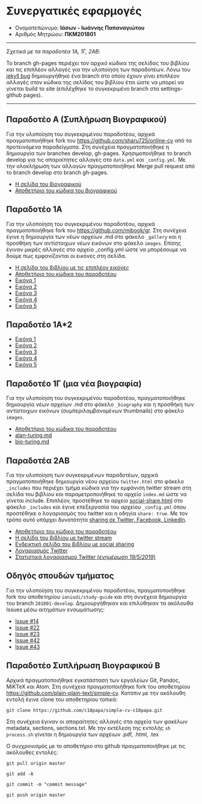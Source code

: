 # Συνεργατικές εφαρμογές

*  Ονοματεπώνυμο: **Ιάσων - Ιωάννης Παπαναγιώτου**
*  Αριθμός Μητρώου: **ΠΚΜ201801**

***
_Σχετικά με τα παραδοτέα 1Α, 1Γ, 2ΑΒ_:

Το branch gh-pages περιέχει τον αρχικό κώδικα της σελίδας του βιβλίου και τις επιπλέον αλλαγές για την υλοποίηση των παραδοτέων. Λόγω του [jekyll bug](https://github.com/mibook/gr/issues/55) δημιουργήθηκε ένα branch στο οποίο έχουν γίνει επιπλέον αλλαγές στον κώδικα της σελίδας του βιβλίου έτσι ώστε να μπορεί να γίνεται build το site (επιλέχθηκε το συγκεκριμένο branch στα settings-github pages).
***

## Παραδοτέο Α (Συπλήρωση Βιογραφικού)

Για την υλοποίηση του συγκεκριμένου παραδοτέου, αρχικά πραγματοποιήθηκε fork του https://github.com/sharu725/online-cv από τα προτεινόμενα παραδείγματα. Στη συνέχεια πραγματοποιήθηκε η δημιουργία των branches develop, gh-pages.  Χρησιμοποιήθηκε το branch develop για τις απαραίτητες αλλαγές στο `data.yml` και `_config.yml`. Με την ολοκλήρωση των αλλαγών πραγματοποιήθηκε  Merge pull request από το branch develop στο branch gh-pages.
*  [Η σελίδα του βιογραφικού](https://c18papa.github.io/c18papa-cv/)
*  [Αποθετήριο του κώδικα του βιογραφικού](https://github.com/c18papa/c18papa-cv/tree/gh-pages)

## Παραδοτέο 1Α

Για την υλοποίηση του συγκεκριμένου παραδοτέου, αρχικά πραγματοποιήθηκε fork του https://github.com/mibook/gr. Στη συνέχεια έγινε η δημιουργία των νέων αρχείων .md στο φάκελο `_gallery` και η προσθήκη των αντίστοιχων νέων εικόνων στο φάκελο `images`. Επίσης έγιναν μικρές αλλαγές στο αρχείο _config.yml ώστε να μπορέσουμε να δούμε πως εμφανίζονται οι εικόνες στη σελίδα.

*  [Η σελίδα του βιβλίου με τις επιπλέον εικόνες](https://c18papa.github.io/gr/)
*  [Αποθετήριο του κώδικα του παραδοτέου](https://github.com/c18papa/gr)
*  [Εικόνα 1](https://github.com/c18papa/gr/blob/gh-pages/_gallery/tux.md)
*  [Εικόνα 2](https://github.com/c18papa/gr/blob/gh-pages/_gallery/beastie.md)
*  [Εικόνα 3](https://github.com/c18papa/gr/blob/gh-pages/_gallery/defcon.md)
*  [Εικόνα 4](https://github.com/c18papa/gr/blob/gh-pages/_gallery/amiga.md)
*  [Εικόνα 5](https://github.com/c18papa/gr/blob/gh-pages/_gallery/esp8266.md)

## Παραδοτέο 1Α*2

*  [Εικόνα 1](https://github.com/c18papa/gr/blob/gh-pages/_gallery/vi.md)
*  [Εικόνα 2](https://github.com/c18papa/gr/blob/gh-pages/_gallery/slack.md)
*  [Εικόνα 3](https://github.com/c18papa/gr/blob/gh-pages/_gallery/wireframes.md)
*  [Εικόνα 4](https://github.com/c18papa/gr/blob/gh-pages/_gallery/appinventor.md)
*  [Εικόνα 5](https://github.com/c18papa/gr/blob/gh-pages/_gallery/google_duplex.md)

## Παραδοτέο 1Γ (μια νέα βιογραφία)

Για την υλοποίηση του συγκεκριμένου παραδοτέου, πραγματοποιήθηκε δημιουργία νέων αρχείων .md στο φάκελο `_biography` και η προσθήκη των αντίστοιχων εικόνων (συμπεριλαμβανομένων thumbnails) στο φάκελο `images`.

*  [Αποθετήριο του κώδικα του παραδοτέου](https://github.com/c18papa/gr)
*  [alan-turing.md](https://github.com/c18papa/gr/blob/gh-pages/_biography/alan-turing.md)
*  [bio-turing.md](https://github.com/c18papa/gr/blob/gh-pages/_biography/bio-turing.md)

## Παραδοτέα 2ΑΒ

Για την υλοποίηση των συγκεκριμένων παραδοτέων, αρχικά πραγματοποιήθηκε δημιουργία νέου αρχείου `twitter.html` στο φάκελο `_includes` που περιέχει τμήμα κώδικα για την εμφάνιση twitter stream στη σελίδα του βιβλίου και παραμετροποιήθηκε το αρχείο `index.md` ώστε να γίνεται include. Επιπλέον, προστέθηκε το αρχείο [social-share.html](https://github.com/mmistakes/minimal-mistakes/blob/master/_includes/social-share.html) στο φάκελο `_includes` και έγινε επεξεργασία του αρχείου `_config.yml` όπου προστέθηκε ο λογαριασμός του twitter και η οδηγία `share: true`. Με τον τρόπο αυτό υπάρχει δυνατότητα [sharing σε Twitter, Facebook, LinkedIn](https://raw.githubusercontent.com/c18papa/blob/master/share_buttons.png).

*  [Αποθετήριο του κώδικα του παραδοτέου](https://github.com/c18papa/gr)
*  [Η σελίδα του βιβλίου με twitter stream](https://c18papa.github.io/gr/)
*  [Ενδεικτική σελίδα του βιβλίου με social sharing](https://c18papa.github.io/gr/gallery/architecture-model/)
*  [Λογαριασμός Twitter](https://twitter.com/c18papa)
*  [Στατιστικά λογαριασμού Twitter (*ενημέρωση 19/5/2019*)](https://github.com/c18papa/blob/blob/master/tweet_activity_metrics_c18papa.csv)

## Οδηγός σπουδών τμήματος

Για την υλοποίηση του συγκεκριμένου παραδοτέου, πραγματοποιήθηκε fork του αποθετηρίου `ioniodi/study-guide` και στη συνέχεια δημιουργία του branch `201801-develop`. Δημιουργήθηκαν και επιλύθηκαν τα ακόλουθα Issues μέσω αιτημάτων ενσωμάτωσης:

* [Issue #14](https://github.com/ioniodi/study-guide/issues/14)
* [Issue #22](https://github.com/ioniodi/study-guide/issues/22)
* [Issue #23](https://github.com/ioniodi/study-guide/issues/23)
* [Issue #42](https://github.com/ioniodi/study-guide/issues/42)
* [Issue #43](https://github.com/ioniodi/study-guide/issues/43)

## Παραδοτέο Συπλήρωση Βιογραφικού B
Αρχικά πραγματοποιήθηκε εγκατάσταση των εργαλείων Git, Pandoc, MiKTeX και Atom. Στη συνέχεια πραγματοποιήθηκε fork του αποθετηρίου https://github.com/plain-plain-text/simple-cv. Κατόπιν με την ακόλουθη εντολή έγινε clone του αποθετηρίου τοπικά:

```
git clone https://github.com/c18papa/simple-cv-c18papa.git
```
Στη συνέχεια έγιναν οι απαραίτητες αλλαγές στα αρχεία των φακέλων metadata, sections, sections.txt.
Με την εκτέλεση της εντολής `sh process.sh` γίνεται η δημιουργία των αρχέιων .pdf, .html, .tex

Ο συγχρονισμός με το αποθετήριο στο github πραγματοποιήθηκε με τις ακόλουθες εντολές:
```
git pull origin master
```
```
git add -A
```
```
git commit -m "commit message"
```
```
git push origin master
```

